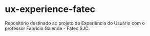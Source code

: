 # ux-experience-fatec
Repositório destinado ao projeto de Experiência do Usuário com o professor Fabrício Galende - Fatec SJC.
